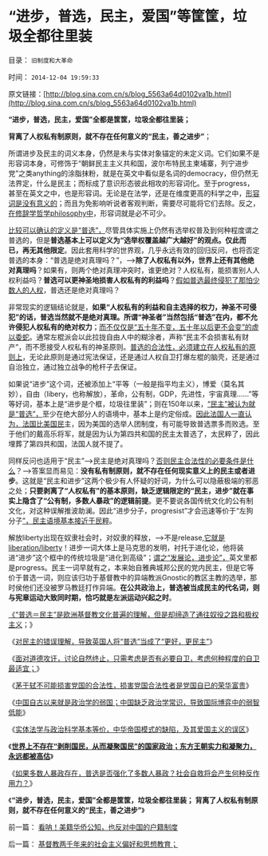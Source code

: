 # “进步，普选，民主，爱国”等筐筐，垃圾全都往里装

目录： `旧制度和大革命` 

时间： `2014-12-04 19:59:33` 

原文链接：[http://blog.sina.com.cn/s/blog_5563a64d0102va1b.html](http://blog.sina.com.cn/s/blog_5563a64d0102va1b.html)

**“进步，普选，民主，爱国”全都是筐筐，垃圾全都往里装；**

**背离了人权私有制原则，就不存在任何意义的“民主，善之进步”**；

所谓进步及民主的词义本身，仍然是未与实体对象锚定的未定义词。它们如果不是形容词本身，可修饰于“朝鲜民主主义共和国，波尔布特民主柬埔寨，列宁进步党”之类anything的涂脂抹粉，就是在英文中看似是名词的democracy，但仍然无法界定，什么是民主；而标成了意识形态彼此相攻的形容词化。至于progress，甚至在英文之中，也是形容词。无论是在法学，还是在维度更高的科学之中，[形容词是没有意义的](../../../2009/5/11/汉语特点不在于协助逻辑思维.md)；而且为免影响听说者客观判断，需要尽可能将它们去除。反之，[在修辞学哲学philosophy中](../../../2014/6/21/语文是用逻辑表达真实，中国语文是用表意编织虚假.md)，形容词就是必不可少。

[比较可以确认的定义是“普选”，](../../../2014/10/24/革命不是民主的通道，不要把煽动革命，当成“启蒙，为民主作贡献”.md)尽管具体实施上仍然有选举权普及到何种程度谓之普选的，但是**普选基本上可以定义为“选举权覆盖越广大越好”的观点。仅此而已，再无其他限定**。因此套用科学的世界观，几乎永远有效的回归反问，也将否定普选的本身：“普选是绝对真理吗？”，——>**除了人权私有以外，世界上还有其他绝对真理吗**？如果有，则两个绝对真理冲突时，谁更绝对？人权私有，能损害别人人权利益吗？**普选可以更神圣地损害人权私有的利益吗**？[假如普选最终侵犯了那怕少数人的人权](../../../2014/9/6/民主从根本上，不是“公民普选决定国家大事”.md)，普选还是绝对真理吗？

非常现实的逻辑结论就是，**如果“人权私有的利益和自主选择的权力，神圣不可侵犯”的话，普选当然就不是绝对真理。所谓“神圣者”当然包括“普选”在内，都不允许侵犯人权私有的绝对权力**；[而不仅仅是“五十年不变，五十年以后更不会变”的虚以委蛇](../../../2014/7/11/香港自治或行政，港独和基本法中的法学原理和常识；.md)。通常左棍派会以此拉拢自由人中的糊涂者，声称“民主不会损害私有财产”，而不愿接受人权私有的神圣原则。[普选的合法性，必须建立在人权私有的原则上](../../../2013/12/3/民主社会，专门就是为了镇压（女人法则＋暴力＝血酬法则＝革命）.md)，无论此原则是通过宪法保证，还是通过人权自卫打爆左棍的脑壳，还是通过自治独立，通过独立战争的枪杆子去保证。

如果说“进步”这个词，还被添加上“平等（一般是指平均主义），博爱（莫名其妙），自由（libery，也称解放），革命，公有制，GDP，先进性，宇宙真理……”等等好词，基本上是“进步是个框，垃圾往里装”；则在150年以来，[“民主”被认为就是“普选”，](../../../2014/9/1/北京伸出普选橄榄枝，炸窝的可能是民混派；.md)至少在绝大部分人的语境中，基本上是约定俗成。[因此法国人一直认为，法国比美国民](../../../2011/8/18/法国最不懂人权；加息不是利空.md)主，因为美国的选举人团制度，有可能导致普选票多而败选。至于他们的戴高乐将军，就是因为认为第四共和国的民主太普选了，太民粹了，因此埋葬了第四共和国，法国人就不提了。

同样反问也适用于“民主”——>民主是绝对真理吗？[否则民主合法性的必要条件是什么](../../../2009/10/27/讨论集：什么是democracy？什么不是？.md)？——>答案显而易见：**没有私有制原则，就不存在任何现实意义上的民主或者进步**。这就是“民主和进步”这两个极少有人怀疑的好词，为什么可以隐蔽极端的邪恶之处；**只要剥离了“人权私有”的基本原则，缺乏逻辑限定的“民主，进步”就在事实上隐含了“公有制，多数人暴政”的逻辑前提**。更不要说各国传统文化的公有制文化，对这种误解推波助澜。因此“进步分子，progresist”才会迅速等价于“左狗分子[”，民主语境基本接近于民粹](http://darthvad.blog.sohu.com/161146952.html)。

解放liberty出现在奴隶社会时，对奴隶的释放，——>不是release,[它就是liberation/liberty](../../../2014/3/9/我国领导层一般比“民粹公知”更称得上“民主，开明”.md)！进步一词大体上是马克思的发明，衬托于进化论，他将装进“进步”这个框中的传统垃圾是“进化到高级”；[谓之“发展论，进步论”，](../../../2012/3/25/历史哲学指导下的精神错乱.md)英文里都是progress。民主一词早就有之，本来始自雅典城邦公民的党内民主，但是它等价于普选一词，则应该归功于基督教中的异端教派Gnostic的教区主教的选举，那时侯他们还没被罗马教廷打作异端。**在公共政治上，普选被当成民主的代名词，则与宪章运动大致同时期，恰巧就是左派运动兴起之时**。

[《“普选＝民主”是欧洲基督教文化普遍的理解，但是却缔造了通往奴役之路和极权主义](../../../2014/4/25/英国司法独立背后的君主权力，君主立宪的意义.md)；》

《[对民主的错误理解，导致英国人将“普选”当成了“更好，更民主”](../../../2014/5/17/英国民主不是人民的意愿，英国民主长期不反映“大多数利益”.md)》

《[面对道德攻讦，讨论自然终止，只需考虑是否有必要自卫，考虑何种程度的自卫最适宜；](../../../2014/11/7/只有不涉及道德攻讦和暴力强制，才可视为“不同观点”.md)》

《[茅于轼不可能损害党国的合法性，损害党国合法性者是党国自已的荣华富贵](http://blog.sina.com.cn/s/blog_6022bc6d0102vco9.html)》

《[中国自古以来就是政治学的弱国；中国缺乏政治学常识，导致国际博弈中的弱智低能](../../../2014/11/18/前清“满主汉从”，晚清“汉作主，满为从”；.md)》

《[实体法学与政治科学基本等价，中华帝国模式的缺陷，及其爱国主义的误区](../../../2014/11/19/中华帝国传统模式的缺陷及其爱国主义的误区.md)》

《[**世界上不存在“剥削国民，从而凝聚国民”的国家政治；东方王朝实力和凝聚力，永远都被高估**](../../../2014/11/20/国家和爱国只存在于西方；东方只有“王朝和忠君”.md)》

《[如果多数人暴政存在，普选是否强化了多数人暴政？社会自救将会产生何种反作用力？](../../../2014/11/25/进步是个框，垃圾往里装！普选就是民主吗？是绝对真理吗？.md)》

《**“进步，普选，民主，爱国”全都是筐筐，垃圾全都往里装；
背离了人权私有制原则，就不存在任何意义的“民主，善之进步”**》

前一篇： [看呐！美籍华侨公知，也反对中国的户籍制度](../../../2014/12/5/看呐！美籍华侨公知，也反对中国的户籍制度.md)

后一篇： [基督教两千年来的社会主义偏好和思想教育；](../../../2014/11/30/基督教两千年来的社会主义偏好和思想教育；.md)

